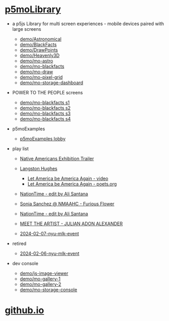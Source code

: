 # [p5moLibrary](https://github.com/molab-itp/p5moLibrary)

- a p5js Library for multi screen experiences - mobile devices paired with large screens

  - [demo/Astronomical](demo/Astronomical?v=5)
  - [demo/BlackFacts](demo/BlackFacts?v=5)
  - [demo/DrawPoints](demo/DrawPoints?v=5)
  - [demo/Heavenly3D](demo/Heavenly3D?v=5)
  - [demo/mo-astro](demo/mo-astro?v=5)
  - [demo/mo-blackfacts](demo/mo-blackfacts?v=5)
  - [demo/mo-draw](demo/mo-draw?v=5)
  - [demo/mo-pixel-grid](demo/mo-pixel-grid?v=5)
  - [demo/mo-storage-dashboard](demo/mo-storage-dashboard?v=5)

- POWER TO THE PEOPLE screens

  - [demo/mo-blackfacts s1](demo/mo-blackfacts?v=5&group=s1)
  - [demo/mo-blackfacts s2](demo/mo-blackfacts?v=5&group=s2)
  - [demo/mo-blackfacts s3](demo/mo-blackfacts?v=5&group=s3)
  - [demo/mo-blackfacts s4](demo/mo-blackfacts?v=5&group=s4)

- p5moExamples

  - [p5moExamples lobby](https://editor.p5js.org/jht9629-nyu/sketches/vP6sWN4Cu)

- play list

  - [Native Americans Exhibition Trailer](demo/BlackFacts?playlist=hpjNGTYvpxw)

  - [Langston Hughes ](demo/BlackFacts?playlist=XzI3huqpCi4)
    - [Let America be America Again - video](demo/mo-blackfacts?playlist=CFNM8GB_Yp0&title=%E2%98%85)
    - [Let America be America Again - poets.org](https://poets.org/poem/let-america-be-america-again)
  - [NationTime - edit by Ali Santana](demo/mo-blackfacts?playlist=-UtKxghWlvY&title=NationTime%20-%20ELUCID%20-%20BETAMAX&qrcode=NationTime.png)
  - [Sonia Sanchez @ NMAAHC - Furious Flower](demo/mo-blackfacts?playlist=FNLp8e-cfgk&title=Sonia%20Sanchez)
  - [NationTime - edit by Ali Santana](demo/mo-blackfacts?playlist=-UtKxghWlvY&title=NationTime%20-%20ELUCID%20-%20BETAMAX&qrcode=NationTime.png)
  - [MEET THE ARTIST - JULIAN ADON ALEXANDER](demo/mo-blackfacts?playlist=wk0La_2igws&title=MEET%20THE%20ARTIST%20-%20JULIAN%20ADON%20ALEXANDE%20-%20What%20it%20is&qrcode=JULIAN.png)

  - [2024-02-07-nyu-mlk-event](demo/mo-blackfacts?playlist=lG758MniLYg&qrcode=annoucement-01.png&title=2024-02-07-nyu-mlk-event)

- retired

  - [2024-02-06-nyu-mlk-event](demo/mo-blackfacts?playlist=zbRz5xTaLYI&qrcode=annoucement-01.png&title=2024-02-06-nyu-mlk-event)
  <!-- - [Weapons of White Destruction - TJ](demo/mo-blackfacts?playlist=ob8YQPGJiHY&title=Weapons%20of%20White%20Destruction%20-%20TJ&&qrcode=TJ.png) -->

- dev console

  - [demo/js-image-viewer](demo/js-image-viewer?v=5)
  - [demo/mo-gallery-1](demo/mo-gallery-1?v=5)
  - [demo/mo-gallery-2](demo/mo-gallery-2?v=5)
  - [demo/mo-storage-console](demo/mo-storage-console?v=5)

# [github.io](https://molab-itp.github.io/p5moLibrary/src?v=5)

<!--

- retired
  - [demo/mo-astro-host-0](demo/mo-astro-host-0?v=5)
  - [demo/mo-astro-host-1](demo/mo-astro-host-1?v=5)
  - [demo/mo-astro-remote-0](demo/mo-astro-remote-0?v=5)
  - [demo/mo-astro-remote-1](demo/mo-astro-remote-1?v=5)

  - [demo/mo-blackfacts-host](demo/mo-blackfacts-host?v=5)
  - [demo/mo-blackfacts-remote](demo/mo-blackfacts-remote?v=5)

# https://www.youtube.com/watch?v=hpjNGTYvpxw
# The Land Carries Our Ancestors: Contemporary Art by Native Americans Exhibition Trailer

 -->
